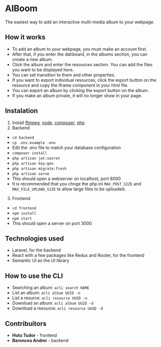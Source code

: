 # AlBoom
The easiest way to add an interactive multi-media album to your webpage.

## How it works

 - To add an album to your webpage, you must make an account first.
 - After that, if you enter the dahboard, in the albums section, you can create a new album.
 - Click the album and enter the resources section. You can add the files you want to be displayed here.
 - You can set transition to them and other properties.
 - If you want to export individual resources, click the export button on the resource and copy the iframe component in your html file.
 - You can export an album by clicking the export button on the album.
 - If you make an album private, it will no longer show in your page.

## Instalation

1. Install [ffmpeg](https://ffmpeg.org/), [node](https://nodejs.org/en/), [composer](https://getcomposer.org/), [php](http://php.net) 
2. Backend
  - `cd backend`
  - `cp .env.example .env`
  - Edit the .env file to match your database configuration
  - `composer install`
  - `php artisan jwt:secret`
  - `php artisan key:gen`
  - `php artisan migrate:fresh`
  - `php artisan serve`
  - This should open a webserver on localhost, port 8000
  - It is recommended that you chnge the php.ini `MAX_POST_SIZE` and `MAX_FILE_UPLOAD_SIZE` to allow large files to be uploaded.

3. Frontend
  - `cd frontend`
  - `npm install`
  - `npm start`
  - This should open a server on port 3000

## Technologies used

- Laravel, for the backend
- React with a few packages like Redux and Router, for the frontend
- Semantic UI as the UI library

## How to use the CLI

- Searching an album: `acli search NAME`
- List an album: `acli album UUID -n`
- List a resurce: `acli resource UUID -n`
- Download an album: `acli album UUID -d`
- Download a resource: `acli resource UUID -d`

## Contribuitors

- **Hutu Tudor** - frontend
- **Baroncea Andrei** - backend